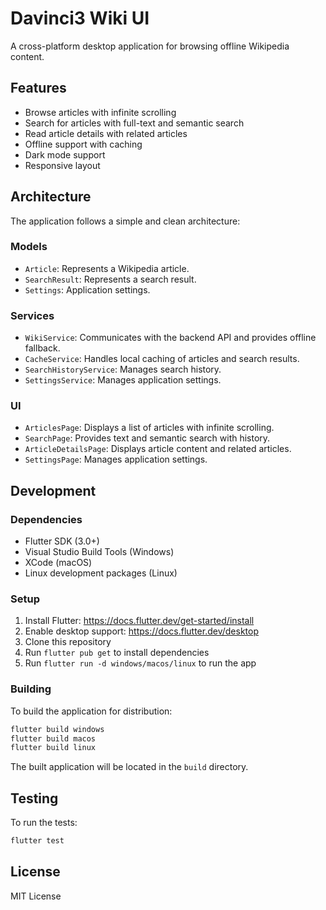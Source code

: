 # Davinci3 Wiki UI

A cross-platform desktop application for browsing offline Wikipedia content.

## Features

- Browse articles with infinite scrolling
- Search for articles with full-text and semantic search
- Read article details with related articles
- Offline support with caching
- Dark mode support
- Responsive layout

## Architecture

The application follows a simple and clean architecture:

### Models
- `Article`: Represents a Wikipedia article.
- `SearchResult`: Represents a search result.
- `Settings`: Application settings.

### Services
- `WikiService`: Communicates with the backend API and provides offline fallback.
- `CacheService`: Handles local caching of articles and search results.
- `SearchHistoryService`: Manages search history.
- `SettingsService`: Manages application settings.

### UI
- `ArticlesPage`: Displays a list of articles with infinite scrolling.
- `SearchPage`: Provides text and semantic search with history.
- `ArticleDetailsPage`: Displays article content and related articles.
- `SettingsPage`: Manages application settings.

## Development

### Dependencies

- Flutter SDK (3.0+)
- Visual Studio Build Tools (Windows)
- XCode (macOS)
- Linux development packages (Linux)

### Setup

1. Install Flutter: https://docs.flutter.dev/get-started/install
2. Enable desktop support: https://docs.flutter.dev/desktop
3. Clone this repository
4. Run `flutter pub get` to install dependencies
5. Run `flutter run -d windows/macos/linux` to run the app

### Building

To build the application for distribution:

```bash
flutter build windows
flutter build macos
flutter build linux
```

The built application will be located in the `build` directory.

## Testing

To run the tests:

```bash
flutter test
```

## License

MIT License
